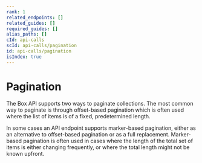 ```yaml
---
rank: 1
related_endpoints: []
related_guides: []
required_guides: []
alias_paths: []
cId: api-calls
scId: api-calls/pagination
id: api-calls/pagination
isIndex: true
---
```

# Pagination

The Box API supports two ways to paginate collections. The most common way to paginate is through offset-based pagination which is often used where the list of items is of a fixed, predetermined length.

In some cases an API endpoint supports marker-based pagination, either as an alternative to offset-based pagination or as a full replacement. Marker-based pagination is often used in cases where the length of the total set of items is either changing frequently, or where the total length might not be known upfront.
